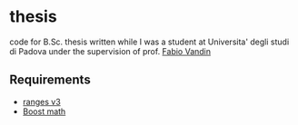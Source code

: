 # thesis
code for B.Sc. thesis written while I was a student at Universita' degli studi di Padova under the 
supervision of prof. [Fabio Vandin](http://www.dei.unipd.it/~vandinfa/)
## Requirements
- [ranges v3](https://github.com/ericniebler/range-v3.git) 
- [Boost math](http://www.boost.org/) 
